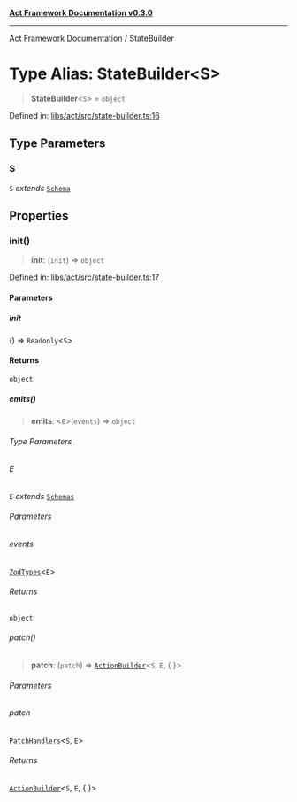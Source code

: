[**Act Framework Documentation v0.3.0**](../README.md)

***

[Act Framework Documentation](../globals.md) / StateBuilder

# Type Alias: StateBuilder\<S\>

> **StateBuilder**\<`S`\> = `object`

Defined in: [libs/act/src/state-builder.ts:16](https://github.com/Rotorsoft/act-root/blob/ecf1ab2f895c5bdf2d70db49738046df56c78030/libs/act/src/state-builder.ts#L16)

## Type Parameters

### S

`S` *extends* [`Schema`](Schema.md)

## Properties

### init()

> **init**: (`init`) => `object`

Defined in: [libs/act/src/state-builder.ts:17](https://github.com/Rotorsoft/act-root/blob/ecf1ab2f895c5bdf2d70db49738046df56c78030/libs/act/src/state-builder.ts#L17)

#### Parameters

##### init

() => `Readonly`\<`S`\>

#### Returns

`object`

##### emits()

> **emits**: \<`E`\>(`events`) => `object`

###### Type Parameters

###### E

`E` *extends* [`Schemas`](Schemas.md)

###### Parameters

###### events

[`ZodTypes`](ZodTypes.md)\<`E`\>

###### Returns

`object`

###### patch()

> **patch**: (`patch`) => [`ActionBuilder`](ActionBuilder.md)\<`S`, `E`, \{ \}\>

###### Parameters

###### patch

[`PatchHandlers`](PatchHandlers.md)\<`S`, `E`\>

###### Returns

[`ActionBuilder`](ActionBuilder.md)\<`S`, `E`, \{ \}\>
